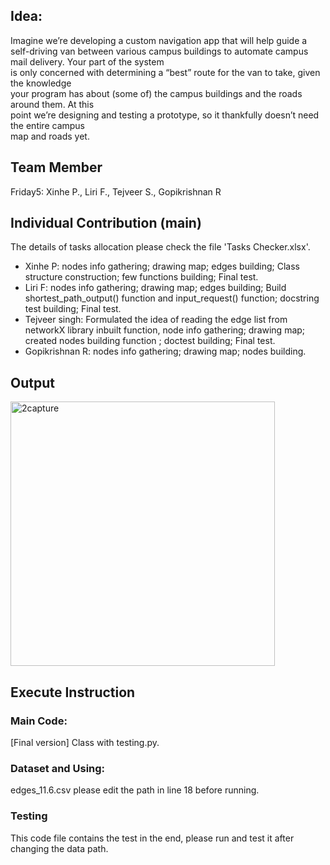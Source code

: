 
## Idea: 
Imagine	we’re	developing	a	custom	navigation	app	that	will	help	guide	a	self-driving	van
between	various	campus	buildings	to automate campus	mail	delivery.		Your	part	of	the	system	
is	only	concerned	with	determining	a	“best”	route	for	the	van	to	take,	given	the	knowledge	
your	program	has	about	(some	of)	the	campus	buildings	and	the	roads	around	them. At	this	
point	we’re	designing	and	testing	a	prototype,	so	it	thankfully	doesn’t	need	the	entire	campus	
map	and	roads	yet.		

## Team Member
Friday5: Xinhe P., Liri F., Tejveer S., Gopikrishnan R

## Individual Contribution (main)
The details of tasks allocation please check the file 'Tasks Checker.xlsx'.
* Xinhe P:        nodes info gathering; drawing map; edges building; Class structure construction; few functions building; Final test.
* Liri F:         nodes info gathering; drawing map; edges building; Build shortest_path_output() function and input_request() function; docstring test building; Final test.
* Tejveer singh:      Formulated the idea of reading the edge list from networkX library inbuilt function, node info gathering; drawing map; created nodes building function ; doctest building; Final test.
* Gopikrishnan R: nodes info gathering; drawing map; nodes building.

## Output

<img width="423" alt="2capture" src="https://user-images.githubusercontent.com/31773426/36618920-8ea7b2d0-18b2-11e8-9c4b-be3c4ef25c9e.PNG">




## Execute Instruction
### Main Code:
[Final version] Class with testing.py.
### Dataset and Using:
edges_11.6.csv
please edit the path in line 18 before running.
### Testing
This code file contains the test in the end, please run and test it after changing the data path.
